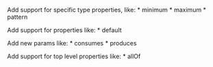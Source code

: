 Add support for specific type properties, like:
	* minimum
	* maximum
	* pattern

Add support for properties like:
	* default

Add new params like:
	* consumes
	* produces

Add support for top level properties like:
	* allOf